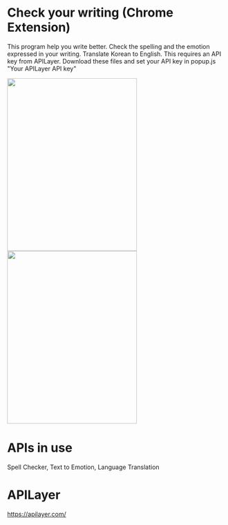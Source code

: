 # Check your writing (Chrome Extension)
This program help you write better.
Check the spelling and the emotion expressed in your writing. Translate Korean to English.
This requires an API key from APILayer.
Download these files and set your API key in popup.js "Your APILayer API key"

<img src="https://github.com/user-attachments/assets/8fed0eea-cf9c-4df7-ae6c-911973625f36" width="300" height="400"/>
<img src="https://github.com/user-attachments/assets/b49d8904-6cd6-44f5-97e6-7dc33a7fb6f1" width="300" height="400"/>

# APIs in use
Spell Checker,
Text to Emotion,
Language Translation

# APILayer
https://apilayer.com/

